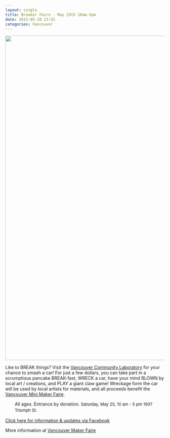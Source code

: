 ```yaml
---
layout: single
title: Breaker Faire - May 25th 10am-5pm
date: 2013-05-18 13:55
categories: Vancouver
---
```

<a href="http://vancouver.hackspace.ca/wp/wp-content/uploads/2013/05/BREAKfast2-newnew.jpg"><img class="size-large wp-image-1817" title="BREAKfast2-newnew" alt="" src="http://vancouver.hackspace.ca/wp/wp-content/uploads/2013/05/BREAKfast2-newnew-674x1024.jpg" width="674" height="1024" /></a>

Like to BREAK things? Visit the <a href="http://vancommunitylab.com/">Vancouver Community Laboratory</a> for your chance to smash a car! For just a few dollars, you can take part in a scrumptious pancake BREAK-fast, WRECK a car, have your mind BLOWN by local art / creations, and PLAY a giant claw game! Wreckage form the car will be used by local artists for materials, and all proceeds benefit the <a href="http://makerfaire.ca/">Vancouver Mini Maker Faire</a>.
<p style="padding-left: 30px;">All ages. Entrance by donation.
<span style="font-size: 13px; line-height: 19px;">Saturday, May 25, 10 am - 5 pm
</span><span style="font-size: 13px; line-height: 19px;">1907 Triumph St.</span></p>
<a href="https://www.facebook.com/events/144549572397883/?ref=ts&amp;fref=ts">Click here for information &amp; updates via Facebook</a>

More information at <a href="http://vancouver.makerfaire.ca/breaker-faire-may-25th/">Vancouver Maker Faire</a>
